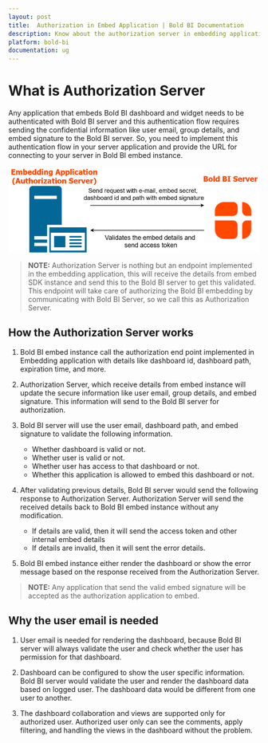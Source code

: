 ```yaml
---
layout: post
title:  Authorization in Embed Application | Bold BI Documentation
description: Know about the authorization server in embedding application to authenticate with Bold BI server through sending user email, group details and embed signature.
platform: bold-bi
documentation: ug
---
```


# What is Authorization Server

Any application that embeds Bold BI dashboard and widget needs to be authenticated with Bold BI server and this authentication flow requires sending the confidential information like user email, group details, and embed signature to the Bold BI server. So, you need to implement this authentication flow in your server application and provide the URL for connecting to your server in Bold BI embed instance.

![AuthorizeServer](/static/assets/embedded/javascript/images/authorize-server.png)

> **NOTE:**  Authorization Server is nothing but an endpoint implemented in the embedding application, this will receive the details from embed SDK instance and send this to the Bold BI server to get this validated. This endpoint will take care of authorizing the Bold BI embedding by communicating with Bold BI Server, so we call this as Authorization Server.

## How the Authorization Server works

1. Bold BI embed instance call the authorization end point implemented in Embedding application with details like dashboard id, dashboard path, expiration time, and more. 

2. Authorization Server, which receive details from embed instance will update the secure information like user email, group details, and embed signature. This information will send to the Bold BI server for authorization.

3. Bold BI server will use the user email, dashboard path, and embed signature to validate the following information.
    * Whether dashboard is valid or not.
    * Whether user is valid or not.
    * Whether user has access to that dashboard or not.
    * Whether this application is allowed to embed this dashboard or not.

4. After validating previous details, Bold BI server would send the following response to Authorization Server.  Authorization Server will send the received details back to Bold BI embed instance without any modification.
    * If details are valid, then it will send the access token and other internal embed details
    * If details are invalid, then it will sent the error details.

5. Bold BI embed instance either render the dashboard or show the error message based on the response received from the Authorization Server.

> **NOTE:**  Any application that send the valid embed signature will be accepted as the authorization application to embed.

## Why the user email is needed

1. User email is needed for rendering the dashboard, because Bold BI server will always validate the user and check whether the user has permission for that dashboard.

2. Dashboard can be configured to show the user specific information. Bold BI server would validate the user and render the dashboard data based on logged user. The dashboard data would be different from one user to another.

3. The dashboard collaboration and views are supported only for authorized user. Authorized user only can see the comments, apply filtering, and handling the views in the dashboard without the problem.